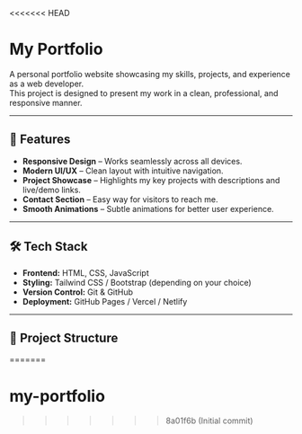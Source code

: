 <<<<<<< HEAD
# My Portfolio

A personal portfolio website showcasing my skills, projects, and experience as a web developer.  
This project is designed to present my work in a clean, professional, and responsive manner.

---

## 🌟 Features

- **Responsive Design** – Works seamlessly across all devices.
- **Modern UI/UX** – Clean layout with intuitive navigation.
- **Project Showcase** – Highlights my key projects with descriptions and live/demo links.
- **Contact Section** – Easy way for visitors to reach me.
- **Smooth Animations** – Subtle animations for better user experience.

---

## 🛠 Tech Stack

- **Frontend:** HTML, CSS, JavaScript  
- **Styling:** Tailwind CSS / Bootstrap (depending on your choice)  
- **Version Control:** Git & GitHub  
- **Deployment:** GitHub Pages / Vercel / Netlify

---

## 📂 Project Structure

=======
# my-portfolio
>>>>>>> 8a01f6b (Initial commit)
